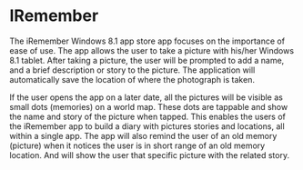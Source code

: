 IRemember
=========

The iRemember Windows 8.1 app store app focuses on the importance of ease of use. The app allows the user to take a picture with his/her Windows 8.1 tablet. After taking a picture, the user will be prompted to add a name, and a brief description or story to the picture. The application will automatically save the location of where the photograph is taken.

If the user opens the app on a later date, all the pictures will be visible as small dots (memories) on a world map. These dots are tappable and show the name and story of the picture when tapped. This enables the users of the iRemember app to build a diary with pictures stories and locations, all within a single app.
The app will also remind the user of an old memory (picture) when it notices the user is in short range of an old memory location. And will show the user that specific picture with the related story.
